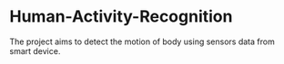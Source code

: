 # Human-Activity-Recognition
The project aims to detect the motion of body using sensors data from smart device.

